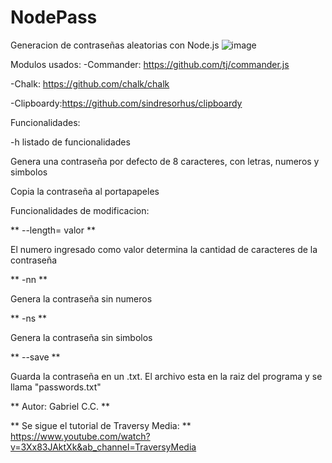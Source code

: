 # NodePass
Generacion de contraseñas aleatorias con Node.js
![image](https://user-images.githubusercontent.com/63132435/125217399-e8954300-e296-11eb-8393-c34757d874aa.png)


Modulos usados:
-Commander: https://github.com/tj/commander.js

-Chalk: https://github.com/chalk/chalk

-Clipboardy:https://github.com/sindresorhus/clipboardy

Funcionalidades:

-h listado de funcionalidades

Genera una contraseña por defecto de 8 caracteres, con letras, numeros y simbolos

Copia la contraseña al portapapeles

Funcionalidades de modificacion:

** --length= valor ** 

El numero ingresado como valor determina la cantidad de caracteres de la contraseña

** -nn ** 

Genera la contraseña sin numeros

** -ns ** 

Genera la contraseña sin simbolos

** --save ** 

Guarda la contraseña en un .txt. El archivo esta en la raiz del programa y se llama "passwords.txt"

** Autor: Gabriel C.C. ** 

** Se sigue el tutorial de Traversy Media: ** https://www.youtube.com/watch?v=3Xx83JAktXk&ab_channel=TraversyMedia
